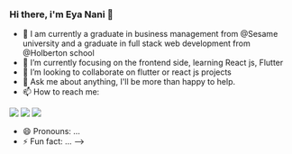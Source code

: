 ### Hi there, i'm Eya Nani 👋
- 🔭 I am currently a graduate in business management from @Sesame university and a graduate in full stack web development from @Holberton school
- 🌱 I’m currently focusing on the frontend side, learning React js, Flutter
- 👯 I’m looking to collaborate on flutter or react js projects
- 💬 Ask me about anything, I'll be more than happy to help.
- 📫 How to reach me: 
<img src="https://img.shields.io/badge/LinkedIn-0077B5?style=for-the-badge&logo={EYANANI}&logoColor=white" />
<img src="https://img.shields.io/badge/GitHub-100000?style=for-the-badge&logo=Follow&logoColor=white" />
<img src="https://img.shields.io/badge/Gmail-D14836?style=for-the-badge&logo=gmail&logoColor=white" />

- 😄 Pronouns: ...
- ⚡ Fun fact: ...
-->

